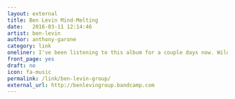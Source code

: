 ```yaml
---
layout: external
title: Ben Levin Mind-Melting
date:   2016-03-11 12:14:46
artist: ben-levin
author: anthony-garone
category: link
oneliner: I've been listening to this album for a couple days now. Wild, amazing stuff from the Bent Knee guitarist.
front_page: yes
draft: no
icon: fa-music
permalink: /link/ben-levin-group/
external_url: http://benlevingroup.bandcamp.com
---
```

